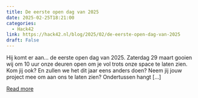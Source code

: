 ```yaml
---
title: De eerste open dag van 2025
date: 2025-02-25T18:21:00
categories:
  - Hack42
link: https://hack42.nl/blog/2025/02/de-eerste-open-dag-van-2025
draft: False
---
```


Hij komt er aan&#8230; de eerste open dag van 2025. Zaterdag 29 maart gooien wij om 10 uur onze deuren open om je vol trots onze space te laten zien. Kom jij ook? En zullen we het dit jaar eens anders doen? Neem jij jouw project mee om aan ons te laten zien? Ondertussen hangt [&#8230;]

[Read more](https://hack42.nl/blog/2025/02/de-eerste-open-dag-van-2025)